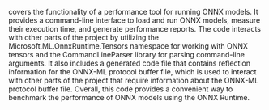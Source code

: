 covers the functionality of a performance tool for running ONNX models. It provides a command-line interface to load and run ONNX models, measure their execution time, and generate performance reports. The code interacts with other parts of the project by utilizing the Microsoft.ML.OnnxRuntime.Tensors namespace for working with ONNX tensors and the CommandLineParser library for parsing command-line arguments. It also includes a generated code file that contains reflection information for the ONNX-ML protocol buffer file, which is used to interact with other parts of the project that require information about the ONNX-ML protocol buffer file. Overall, this code provides a convenient way to benchmark the performance of ONNX models using the ONNX Runtime.